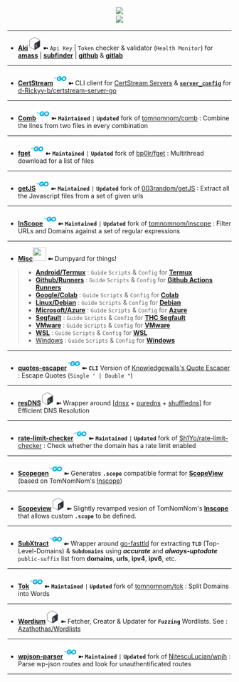<p align="center">
    <a href="https://github.com/Azathothas/Arsenal">
        <img src="https://github.com/Azathothas/Utils/assets/58171889/65131a66-f29d-4188-8d70-3953bc9de9d1" width="500"></a>
    <br>
  <img src="https://github.com/Azathothas/Toolpacks/assets/58171889/dbb447ce-19f9-4a3a-8b56-b21eeba470d7" width="200" />
</p>

---
- [**Aki**<img src="https://raw.githubusercontent.com/devicons/devicon/master/icons/bash/bash-original.svg" width="30" height="30">](https://github.com/Azathothas/Arsenal/tree/main/aki) **➼**  `Api Key` | `Token` checker & validator (`Health Monitor`) for [**amass**](https://github.com/owasp-amass/amass/blob/master/doc/user_guide.md#the-configuration-file) | [**subfinder**](https://github.com/projectdiscovery/subfinder#post-installation-instructions) | [**github**](https://github.com/gwen001/github-endpoints) & [**gitlab**](https://github.com/gwen001/gitlab-subdomains)  
---
- [**CertStream**<img src="https://raw.githubusercontent.com/devicons/devicon/master/icons/go/go-original-wordmark.svg" width="30" height="30">](https://github.com/Azathothas/Arsenal/tree/main/certstream) **➼** CLI client for [CertStream Servers](https://github.com/Azathothas/CertStream-Domains) & [**`server_config`**](https://github.com/Azathothas/Arsenal/blob/main/certstream/server_config.yaml) for [d-Rickyy-b/certstream-server-go](https://github.com/d-Rickyy-b/certstream-server-go)
--- 
- [**Comb**<img src="https://raw.githubusercontent.com/devicons/devicon/master/icons/go/go-original-wordmark.svg" width="30" height="30">](https://github.com/Azathothas/Arsenal/tree/main/comb) **➼** **`Maintained`** `|` **`Updated`** fork of [tomnomnom/comb](https://github.com/tomnomnom/hacks/tree/master/comb) : Combine the lines from two files in every combination
---
- [**fget**<img src="https://raw.githubusercontent.com/devicons/devicon/master/icons/go/go-original-wordmark.svg" width="30" height="30">](https://github.com/Azathothas/Arsenal/tree/main/fget) **➼** **`Maintained`** `|` **`Updated`** fork of [bp0lr/fget](https://github.com/bp0lr/fget) : Multithread download for a list of files
---
- [**getJS**<img src="https://raw.githubusercontent.com/devicons/devicon/master/icons/go/go-original-wordmark.svg" width="30" height="30">](https://github.com/Azathothas/Arsenal/tree/main/getJS) **➼** **`Maintained`** `|` **`Updated`** fork of [003random/getJS](https://github.com/003random/getJS) : Extract all the Javascript files from a set of given urls
---
- [**InScope**<img src="https://raw.githubusercontent.com/devicons/devicon/master/icons/go/go-original-wordmark.svg" width="30" height="30">](https://github.com/Azathothas/Arsenal/tree/main/inscope) **➼** **`Maintained`** `|` **`Updated`** fork of [tomnomnom/inscope](https://github.com/tomnomnom/hacks/tree/master/inscope) : Filter URLs and Domains against a set of regular expressions
---
- [**Misc**<img src="https://user-images.githubusercontent.com/58171889/232438671-1310b71d-f23c-45bf-b741-c2edb8201b51.png" width="30" height="30">](https://github.com/Azathothas/BugGPT-Tools/tree/main/misc) **➼** Dumpyard for things!
> - [**Android/Termux**](https://github.com/Azathothas/Arsenal/tree/main/misc/Android/Termux) : `Guide` `Scripts` & `Config` for [**Termux**](https://github.com/termux/termux-app)
> - [**Github/Runners**](https://github.com/Azathothas/Arsenal/tree/main/misc/Github/Runners) : `Guide` `Scripts` & `Config` for [**Github Actions Runners**](https://github.com/actions/runner-images)
> - [**Google/Colab**](https://github.com/Azathothas/Arsenal/tree/main/misc/Google/Colab) : `Guide` `Scripts` & `Config` for [**Colab**](https://colab.google/)
> - [**Linux/Debian**](https://github.com/Azathothas/Arsenal/tree/main/misc/Linux/Debian) : `Guide` `Scripts` & `Config` for [**Debian**](https://www.debian.org/)
> - [**Microsoft/Azure**](https://github.com/Azathothas/Arsenal/tree/main/misc/Microsoft/Azure) : `Guide` `Scripts` & `Config` for [**Azure**](https://azure.microsoft.com/en-us)
> - [**Segfault**](https://github.com/Azathothas/Arsenal/tree/main/misc/Segfault) : `Guide` `Scripts` & `Config` for [**THC Segfault**](https://www.thc.org/segfault/)
> - [**VMware**](https://github.com/Azathothas/Arsenal/tree/main/misc/VMware) : `Guide` `Scripts` & `Config` for [**VMware**](https://www.vmware.com/)
> - [**WSL**](https://github.com/Azathothas/Arsenal/tree/main/misc/WSL) : `Guide` `Scripts` & `Config` for [**WSL**](https://learn.microsoft.com/en-us/windows/wsl/install)
> - [Windows](https://github.com/Azathothas/Arsenal/tree/main/misc/Windows) : `Guide` `Scripts` & `Config` for [**Windows**](https://learn.microsoft.com/en-us/windows/)
---
- [**quotes-escaper**<img src="https://raw.githubusercontent.com/devicons/devicon/master/icons/go/go-original-wordmark.svg" width="30" height="30">](https://github.com/Azathothas/Arsenal/tree/main/quotes-escaper) **➼** **`CLI`** Version of [Knowledgewalls's Quote Escaper](https://tools.knowledgewalls.com/online-escape-single-or-double-quotes-from-string) : Escape Quotes (`Single ' | Double "`)
---
- [**resDNS**<img src="https://raw.githubusercontent.com/devicons/devicon/master/icons/bash/bash-original.svg" width="30" height="30">](https://github.com/Azathothas/Arsenal/tree/main/resdns) **➼** Wrapper around [[dnsx](https://github.com/projectdiscovery/dnsx) + [puredns](https://github.com/d3mondev/puredns) + [shuffledns](https://github.com/projectdiscovery/shuffledns)] for Efficient DNS Resolution
---
- [**rate-limit-checker**<img src="https://raw.githubusercontent.com/devicons/devicon/master/icons/go/go-original-wordmark.svg" width="30" height="30">](https://github.com/Azathothas/Arsenal/tree/main/rate-limit-checker) **➼** **`Maintained`** `|` **`Updated`** fork of [Sh1Yo/rate-limit-checker](https://github.com/Sh1Yo/rate-limit-checker) : Check whether the domain has a rate limit enabled
---
- [**Scopegen**<img src="https://raw.githubusercontent.com/devicons/devicon/master/icons/go/go-original-wordmark.svg" width="30" height="30">](https://github.com/Azathothas/Arsenal/tree/main/scopegen) **➼** Generates **`.scope`** compatible format for [**ScopeView**](https://github.com/Azathothas/Arsenal/tree/main/scopeview) (based on TomNomNom's [Inscope](https://github.com/tomnomnom/hacks/tree/master/inscope)) 
---
- [**Scopeview**<img src="https://raw.githubusercontent.com/devicons/devicon/master/icons/bash/bash-original.svg" width="30" height="30">](https://github.com/Azathothas/Arsenal/tree/main/scopeview) **➼** Slightly revamped vesion of TomNomNom's [**Inscope**](https://github.com/tomnomnom/hacks/tree/master/inscope) that allows custom **`.scope`** to be defined.
---
- [**SubXtract**<img src="https://raw.githubusercontent.com/devicons/devicon/master/icons/go/go-original-wordmark.svg" width="30" height="30">](https://github.com/Azathothas/Arsenal/tree/main/subxtract) **➼** Wrapper around [go-fasttld](https://github.com/elliotwutingfeng/go-fasttld) for extracting **`TLD`** (Top-Level-Domains) & **`Subdomains`** using ***accurate*** and ***always-uptodate*** `public-suffix` list from **domains**, **urls**, **ipv4**, **ipv6**, etc.
---
- [**Tok**<img src="https://raw.githubusercontent.com/devicons/devicon/master/icons/go/go-original-wordmark.svg" width="30" height="30">](https://github.com/Azathothas/Arsenal/tree/main/tok) **➼** **`Maintained`** `|` **`Updated`** fork of [tomnomnom/tok](https://github.com/tomnomnom/hacks/tree/master/tok) : Split Domains into Words
---
- [**Wordium**<img src="https://raw.githubusercontent.com/devicons/devicon/master/icons/bash/bash-original.svg" width="30" height="30">](https://github.com/Azathothas/Arsenal/tree/main/wordium) **➼** Fetcher, Creator & Updater for **`Fuzzing`** Wordlists. See : [Azathothas/Wordlists](https://github.com/Azathothas/Wordlists)
---
- [**wpjson-parser**<img src="https://raw.githubusercontent.com/devicons/devicon/master/icons/go/go-original-wordmark.svg" width="30" height="30">](https://github.com/Azathothas/Arsenal/tree/main/wpjson-parser) **➼** **`Maintained`** `|` **`Updated`** fork of [NitescuLucian/wpjh](https://github.com/NitescuLucian/hacks/tree/main/wpjh) : Parse wp-json routes and look for unauthentificated routes
---
